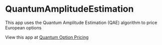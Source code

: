 # QuantumAmplitudeEstimation
This app uses the Quantum Amplitude Estimation (QAE) algorithm to price European options

View this app at [Quantum Option Pricing](https://quantum-option-pricing.streamlit.app/)
